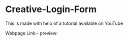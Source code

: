 # Creative-Login-Form

This is made with help of a tutorial available on YouTube 

Webpage Link:-
preview:
